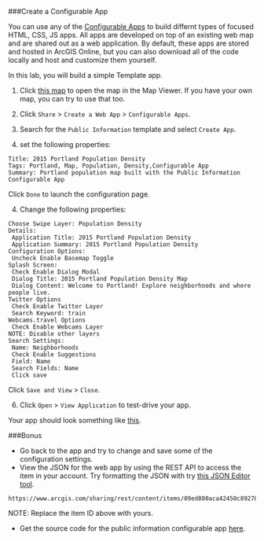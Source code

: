 ###Create a Configurable App

You can use any of the [Configurable Apps](http://www.arcgis.com/home/gallery.html#c=esri&t=apps&o=modified&f=configurable) to build differnt types of focused HTML, CSS, JS apps. All apps are developed on top of an existing web map and are shared out as a web application. By default, these apps are stored and hosted in ArcGIS Online, but you can also download all of the code locally and host and customize them yourself.

In this lab, you will build a simple Template app.

1. Click [this map](http://www.arcgis.com/home/webmap/viewer.html?webmap=7186a92406194797aa518c06c189a71f) to open the map in the Map Viewer. If you have your own map, you can try to use that too.

2. Click `Share` > `Create a Web App` > `Configurable Apps`.

3. Search for the `Public Information` template and select `Create App`.

4. set the following properties:

 ```
 Title: 2015 Portland Population Density
 Tags: Portland, Map, Population, Density,Configurable App
 Summary: Portland population map built with the Public Information Configurable App
 ```

 Click `Done` to launch the configuration page.

4. Change the following properties:

 ```
 Choose Swipe Layer: Population Density
 Details: 
  Application Title: 2015 Portland Population Density
  Application Summary: 2015 Portland Population Density
 Configuration Options:
  Uncheck Enable Basemap Toggle
 Splash Screen: 
  Check Enable Dialog Modal
  Dialog Title: 2015 Portland Population Density Map
  Dialog Content: Welcome to Portland! Explore neighborhoods and where people live.
 Twitter Options
  Check Enable Twitter Layer
  Search Keyword: train
 Webcams.travel Options
  Check Enable Webcams Layer
 NOTE: Disable other layers
 Search Settings:
  Name: Neighborhoods
  Check Enable Suggestions
  Field: Name
  Search Fields: Name
  Click save
 ```

 Click `Save and View` > `Close`.

6. Click `Open` > `View Application` to test-drive your app.

Your app should look something like [this](http://edn.maps.arcgis.com/apps/PublicInformation/index.html?appid=09ed800aca42450c89278c3c6a3815dc).

###Bonus
* Go back to the app and try to change and save some of the configuration settings.
* View the JSON for the web app by using the REST API to access the item in your account. Try formatting the JSON with try [this JSON Editor tool](http://www.jsoneditoronline.org/).

 ```
 https://www.arcgis.com/sharing/rest/content/items/09ed800aca42450c89278c3c6a3815dc/data
 ```

 NOTE: Replace the item ID above with yours.
* Get the source code for the public information configurable app [here](https://github.com/Esri/public-information-map-template-js).
